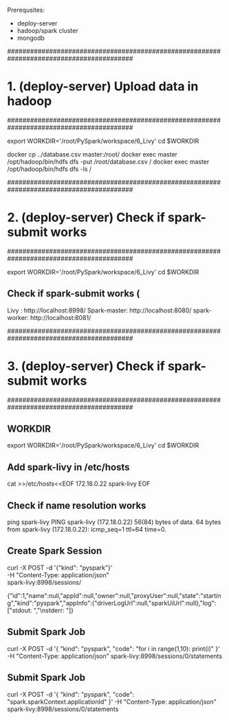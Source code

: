 
Prerequsites:
- deploy-server
- hadoop/spark cluster
- mongodb

#########################################################################################
# 1. (deploy-server) Upload data in hadoop
#########################################################################################

export WORKDIR='/root/PySpark/workspace/6_Livy'
cd $WORKDIR

docker cp ../database.csv master:/root/
docker exec master /opt/hadoop/bin/hdfs dfs -put /root/database.csv /
docker exec master /opt/hadoop/bin/hdfs dfs -ls /


#########################################################################################
# 2. (deploy-server) Check if spark-submit works 
#########################################################################################

export WORKDIR='/root/PySpark/workspace/6_Livy'
cd $WORKDIR

## Check if spark-submit works  ( 
Livy        : http://localhost:8998/
Spark-master: http://localhost:8080/
spark-worker: http://localhost:8081/


#########################################################################################
# 3. (deploy-server) Check if spark-submit works
#########################################################################################

## WORKDIR
export WORKDIR='/root/PySpark/workspace/6_Livy'
cd $WORKDIR

## Add spark-livy in /etc/hosts
cat >>/etc/hosts<<EOF
172.18.0.22  spark-livy
EOF

## Check if name resolution works
ping spark-livy
PING spark-livy (172.18.0.22) 56(84) bytes of data.
64 bytes from spark-livy (172.18.0.22): icmp_seq=1 ttl=64 time=0.

## Create Spark Session
curl -X POST -d '{"kind": "pyspark"}' \
  -H "Content-Type: application/json" \
  spark-livy:8998/sessions/

{"id":1,"name":null,"appId":null,"owner":null,"proxyUser":null,"state":"starting","kind":"pyspark","appInfo":{"driverLogUrl":null,"sparkUiUrl":null},"log":["stdout: ","\nstderr: "]}


## Submit Spark Job
curl -X POST -d '{ 
        "kind": "pyspark",
        "code": "for i in range(1,10):  print(i)" 
        }' -H "Content-Type: application/json" spark-livy:8998/sessions/0/statements


## Submit Spark Job
curl -X POST -d '{ 
        "kind": "pyspark",
        "code": "spark.sparkContext.applicationId" 
        }' -H "Content-Type: application/json" spark-livy:8998/sessions/0/statements
